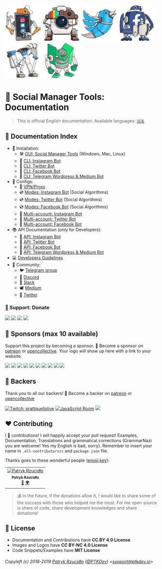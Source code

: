 [![](../.github/assets/smt_logo.png)](https://github.com/social-manager-tools/social-manager-tools)
[![](../.github/assets/smt_igbot_logo.png)](https://github.com/social-manager-tools/socialmanagertools-igbot)
[![](../.github/assets/smt_twbot_logo.png)](https://github.com/social-manager-tools/socialmanagertools-twbot)
[![](../.github/assets/smt_fbbot_logo.png)](https://github.com/social-manager-tools/socialmanagertools-fbbot)
[![](../.github/assets/smt_wpbot_logo.png)](https://github.com/social-manager-tools/social-manager-tools-tgbot-api)
[![](../.github/assets/smt_mebot_logo.png)](https://github.com/social-manager-tools/social-manager-tools-tgbot-api)

# 🤖 Social Manager Tools: Documentation
> This is official English documentation. Available languages: [🇬🇧](../en/README.md)

## 📎 Documentation Index
- 💾 Installation:
  - 🛠 [GUI: Social Manager Tools](./gui/installation/README.md) (Windows, Mac, Linux)
  - 🔧 [CLI: Instagram Bot](./igbot/installation/README.md)
  - 🔧 [CLI: Twitter Bot](./twbot/installation/README.md)
  - 🔧 [CLI: Facebook Bot](./fbbot/installation/README.md)
  - 🔧 [CLI: Telegram Wordpress &amp; Medium Bot](./tgbot/installation/README.md)
- 📐 Configs:
  - 🔌 [VPN/Proxy](./igbot/configs/vpn-proxy/README.md)
  - 💿 [Modes: Instagram Bot](./igbot/configs/modes/README.md) (Social Algorithms)
  - 💿 [Modes: Twitter Bot](./twbot/configs/modes/README.md) (Social Algorithms)
  - 💿 [Modes: Facebook Bot](./fbbot/configs/modes/README.md) (Social Algorithms)
  - 📀 [Multi-account: Instagram Bot](./igbot/configs/multiaccount/README.md)
  - 📀 [Multi-account: Twitter Bot](./twbot/configs/multiaccount/README.md)
  - 📀 [Multi-account: Facebook Bot](./fbbot/configs/multiaccount/README.md)
- 📚 API Documentation (only for Developers):
  - 📗 [API: Instagram Bot](./igbot/api/README.md)
  - 📕 [API: Twitter Bot](./twbot/api/README.md)
  - 📘 [API: Facebook Bot](./fbbot/api/README.md)
  - 📙 [API: Telegram Wordpress &amp; Medium Bot](./tgbot/api/README.md)
- 💻 [Developers Guidelines](./developers/guidesline/README.md)
- 🍻 Community:
  - 🐦 [Telegram group](http://telegram.ptkdev.io)
  - 🐔 [Discord](http://discord.ptkdev.io)
  - 🐓 [Slack](http://slack.ptkdev.io)
  - 🕊 [Medium](http://blog.ptkdev.io)
  - 🐤 [Twitter](https://twitter.com/ptkdevio)

### 🎁 Support: Donate
[![](https://img.shields.io/badge/donate-paypal-005EA6.svg)](http://paypal.ptkdev.io) [![](https://img.shields.io/badge/donate-patreon-F87668.svg)](http://patreon.ptkdev.io) [![](https://img.shields.io/badge/donate-opencollective-5DA4F9.svg)](http://opencollective.ptkdev.io) [![](https://img.shields.io/badge/buy%20me-coffee-4B788C.svg)](http://coffee.ptkdev.io)

## 👑 Sponsors (max 10 available)
Support this project by becoming a sponsor. 🙏 Become a sponsor on [patreon](http://patreon.ptkdev.io) or [opencollective](https://opencollective.com/social-manager-tools#sponsor). Your logo will show up here with a link to your website.

[![](https://opencollective.com/social-manager-tools/sponsor/0/avatar.svg)](https://opencollective.com/social-manager-tools/sponsor/0/website) [![](https://opencollective.com/social-manager-tools/sponsor/1/avatar.svg)](https://opencollective.com/social-manager-tools/sponsor/1/website) [![](https://opencollective.com/social-manager-tools/sponsor/2/avatar.svg)](https://opencollective.com/social-manager-tools/sponsor/2/website) [![](https://opencollective.com/social-manager-tools/sponsor/3/avatar.svg)](https://opencollective.com/social-manager-tools/sponsor/3/website) [![](https://opencollective.com/social-manager-tools/sponsor/4/avatar.svg)](https://opencollective.com/social-manager-tools/sponsor/4/website) [![](https://opencollective.com/social-manager-tools/sponsor/5/avatar.svg)](https://opencollective.com/social-manager-tools/sponsor/5/website) [![](https://opencollective.com/social-manager-tools/sponsor/6/avatar.svg)](https://opencollective.com/social-manager-tools/sponsor/6/website) [![](https://opencollective.com/social-manager-tools/sponsor/7/avatar.svg)](https://opencollective.com/social-manager-tools/sponsor/7/website) [![](https://opencollective.com/social-manager-tools/sponsor/8/avatar.svg)](https://opencollective.com/social-manager-tools/sponsor/8/website) [![](https://opencollective.com/social-manager-tools/sponsor/9/avatar.svg)](https://opencollective.com/social-manager-tools/sponsor/9/website)

## 🦄 Backers
Thank you to all our backers! 🙏 Become a backer on [patreon](http://patreon.ptkdev.io) or [opencollective](https://opencollective.com/social-manager-tools#sponsor)

[![Twitch: prattquellolive](https://raw.githubusercontent.com/social-manager-tools/socialmanagertools-docs/master/.github/assets/patreon/prattquello.png)](https://www.twitch.tv/prattquellolive) [![JavaScript Room](https://raw.githubusercontent.com/social-manager-tools/socialmanagertools-docs/master/.github/assets/patreon/jsroom.png)]() [![](https://opencollective.com/social-manager-tools/backers.svg?width=890)](https://opencollective.com/social-manager-tools#backers)


## ❤️ Contributing
I 💟 contributions! I will happily accept your pull request! Examples, Documentation, Translations and grammatical corrections (GrammarNazi you are welcome! Yes my English is bad, sorry). Remember to insert your name in `.all-contributorsrc` and `package.json` file.

Thanks goes to these wonderful people ([emoji key](https://allcontributors.org/docs/en/emoji-key)):

<!-- ALL-CONTRIBUTORS-LIST:START -->
<!-- prettier-ignore -->
<table><tr><td align="center"><a href="https://ptk.dev"><img src="https://avatars1.githubusercontent.com/u/442844?v=4" width="100px;" alt="Patryk Rzucidło"/><br /><sub><b>Patryk Rzucidło</b></sub></a><br /><a href="https://github.com/ptkdev/socialmanagertools-docs/commits?author=ptkdev" title="Documentation">📖</a> <a href="#translation-ptkdev" title="Translation">🌍</a></td></tr></table>

<!-- ALL-CONTRIBUTORS-LIST:END -->

> 💰 In the future, if the donations allow it, I would like to share some of the success with those who helped me the most. For me open source is share of code, share development knowledges and share donations!

## 💫 License
* Documentation and Contributions have **CC BY 4.0 License**
* Images and Logos have **CC BY-NC 4.0 License**
* Code Snippets/Examples have **MIT License**

###### Copyleft (c) 2018-2019 [Patryk Rzucidło](https://ptk.dev) ([@PTKDev](https://twitter.com/ptkdev)) <[support@ptkdev.io](mailto:support@ptkdev.io)>